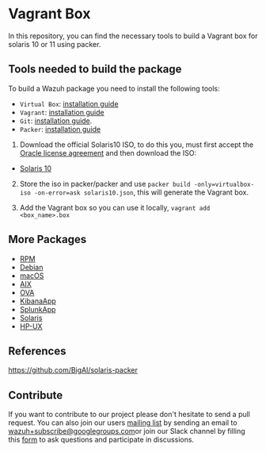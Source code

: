 Vagrant Box
===========

In this repository, you can find the necessary tools to build a Vagrant box for solaris 10 or 11 using packer.

## Tools needed to build the package

To build a Wazuh package you need to install the following tools:
- `Virtual Box`: [installation guide](https://www.virtualbox.org/manual/UserManual.html#installation)
- `Vagrant`: [installation guide](https://www.vagrantup.com/docs/installation/)
- `Git`:  [installation guide](https://git-scm.com/book/en/v2/Getting-Started-Installing-Git).
- `Packer`: [installation guide](https://www.packer.io/intro/getting-started/install.html)

1. Download the official Solaris10 ISO, to do this you, must first accept the [Oracle license agreement](https://www.oracle.com/technetwork/server-storage/solaris10/downloads/index.html) and then download the ISO:
- [Solaris 10](http://download.oracle.com/otn/solaris/10/sol-10-u11-ga-x86-dvd.iso)

2. Store the iso in packer/packer and use `packer build -only=virtualbox-iso -on-error=ask solaris10.json`, this will generate the Vagrant box.

3. Add the Vagrant box so you can use it locally, `vagrant add <box_name>.box`

## More Packages

- [RPM](/rpms/README.md)
- [Debian](/debs/README.md)
- [macOS](/macos/README.md)
- [AIX](/aix/README.md)
- [OVA](/ova/README.md)
- [KibanaApp](/wazuhapp/README.md)
- [SplunkApp](/splunkapp/README.md)
- [Solaris](/solaris/README.md)
- [HP-UX](/hpux/README.md)

## References

https://github.com/BigAl/solaris-packer

## Contribute

If you want to contribute to our project please don't hesitate to send a pull request. You can also join our users [mailing list](https://groups.google.com/d/forum/wazuh) by sending an email to [wazuh+subscribe@googlegroups.com](mailto:wazuh+subscribe@googlegroups.com)or join our Slack channel by filling this [form](https://wazuh.com/community/join-us-on-slack/) to ask questions and participate in discussions.
